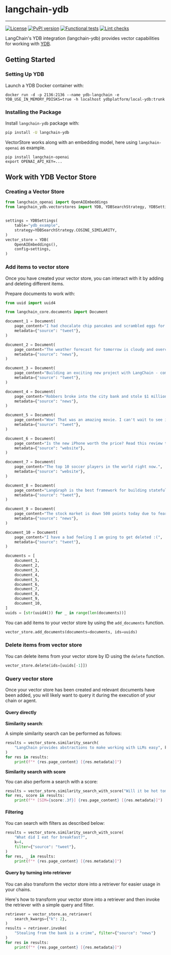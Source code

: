 # langchain-ydb
---
[![License](https://img.shields.io/badge/License-Apache%202.0-blue.svg)](https://github.com/ydb-platform/langchain-ydb/blob/main/LICENSE)
[![PyPI version](https://badge.fury.io/py/langchain-ydb.svg)](https://badge.fury.io/py/langchain-ydb)
[![Functional tests](https://github.com/ydb-platform/langchain-ydb/actions/workflows/tests.yml/badge.svg)](https://github.com/ydb-platform/langchain-ydb/actions/workflows/tests.yml)
[![Lint checks](https://github.com/ydb-platform/langchain-ydb/actions/workflows/lint.yml/badge.svg)](https://github.com/ydb-platform/langchain-ydb/actions/workflows/lint.yml)

LangChain's YDB integration (langchain-ydb) provides vector capabilities for working with [YDB](https://ydb.tech/).

## Getting Started

### Setting Up YDB

Launch a YDB Docker container with:

```shell
docker run -d -p 2136:2136 --name ydb-langchain -e YDB_USE_IN_MEMORY_PDISKS=true -h localhost ydbplatform/local-ydb:trunk
```

### Installing the Package

Install `langchain-ydb` package with:

```bash
pip install -U langchain-ydb
```

VectorStore works along with an embedding model, here using `langchain-openai` as example.

```shell
pip install langchain-openai
export OPENAI_API_KEY=...
```

## Work with YDB Vector Store

### Creating a Vector Store

```python
from langchain_openai import OpenAIEmbeddings
from langchain_ydb.vectorstores import YDB, YDBSearchStrategy, YDBSettings


settings = YDBSettings(
    table="ydb_example",
    strategy=YDBSearchStrategy.COSINE_SIMILARITY,
)
vector_store = YDB(
    OpenAIEmbeddings(),
    config=settings,
)
```

### Add items to vector store

Once you have created your vector store, you can interact with it by adding and deleting different items.

Prepare documents to work with:

```python
from uuid import uuid4

from langchain_core.documents import Document

document_1 = Document(
    page_content="I had chocalate chip pancakes and scrambled eggs for breakfast this morning.",
    metadata={"source": "tweet"},
)

document_2 = Document(
    page_content="The weather forecast for tomorrow is cloudy and overcast, with a high of 62 degrees.",
    metadata={"source": "news"},
)

document_3 = Document(
    page_content="Building an exciting new project with LangChain - come check it out!",
    metadata={"source": "tweet"},
)

document_4 = Document(
    page_content="Robbers broke into the city bank and stole $1 million in cash.",
    metadata={"source": "news"},
)

document_5 = Document(
    page_content="Wow! That was an amazing movie. I can't wait to see it again.",
    metadata={"source": "tweet"},
)

document_6 = Document(
    page_content="Is the new iPhone worth the price? Read this review to find out.",
    metadata={"source": "website"},
)

document_7 = Document(
    page_content="The top 10 soccer players in the world right now.",
    metadata={"source": "website"},
)

document_8 = Document(
    page_content="LangGraph is the best framework for building stateful, agentic applications!",
    metadata={"source": "tweet"},
)

document_9 = Document(
    page_content="The stock market is down 500 points today due to fears of a recession.",
    metadata={"source": "news"},
)

document_10 = Document(
    page_content="I have a bad feeling I am going to get deleted :(",
    metadata={"source": "tweet"},
)

documents = [
    document_1,
    document_2,
    document_3,
    document_4,
    document_5,
    document_6,
    document_7,
    document_8,
    document_9,
    document_10,
]
uuids = [str(uuid4()) for _ in range(len(documents))]
```

You can add items to your vector store by using the `add_documents` function.

```python
vector_store.add_documents(documents=documents, ids=uuids)
```

### Delete items from vector store

You can delete items from your vector store by ID using the `delete` function.

```python
vector_store.delete(ids=[uuids[-1]])
```

### Query vector store

Once your vector store has been created and relevant documents have been added, you will likely want to query it during the execution of your chain or agent.

#### Query directly

**Similarity search**:

A simple similarity search can be performed as follows:

```python
results = vector_store.similarity_search(
    "LangChain provides abstractions to make working with LLMs easy", k=2
)
for res in results:
    print(f"* {res.page_content} [{res.metadata}]")
```

**Similarity search with score**

You can also perform a search with a score:

```python
results = vector_store.similarity_search_with_score("Will it be hot tomorrow?", k=3)
for res, score in results:
    print(f"* [SIM={score:.3f}] {res.page_content} [{res.metadata}]")
```

#### Filtering

You can search with filters as described below:

```python
results = vector_store.similarity_search_with_score(
    "What did I eat for breakfast?",
    k=4,
    filter={"source": "tweet"},
)
for res, _ in results:
    print(f"* {res.page_content} [{res.metadata}]")
```

#### Query by turning into retriever

You can also transform the vector store into a retriever for easier usage in your chains.

Here's how to transform your vector store into a retriever and then invoke the retriever with a simple query and filter.

```python
retriever = vector_store.as_retriever(
    search_kwargs={"k": 2},
)
results = retriever.invoke(
    "Stealing from the bank is a crime", filter={"source": "news"}
)
for res in results:
    print(f"* {res.page_content} [{res.metadata}]")
```
